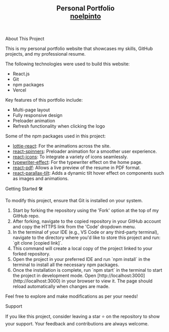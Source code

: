 <h2 align="center">Personal Portfolio <br/> <a target="_blank" href="https://noelpinto47-portfolio.vercel.app/">noelpinto</a></h2>

<br/>

About This Project
<p>This is my personal portfolio website that showcases my skills, GitHub projects, and my professional resume.</p> <p>The following technologies were used to build this website:</p> <ul> <li>React.js</li> <li>Git</li> <li>npm packages</li> <li>Vercel</li> </ul> <p>Key features of this portfolio include:</p> <ul> <li>Multi-page layout</li> <li>Fully responsive design</li> <li>Preloader animation</li> <li>Refresh functionality when clicking the logo</li> </ul> <p>Some of the npm packages used in this project:</p> <ul> <li><a target="_blank" href="https://www.npmjs.com/package/lottie-react">lottie-react</a>: For the animations across the site.</li> <li><a href="https://www.npmjs.com/package/react-spinners">react-spinners</a>: Preloader animation for a smoother user experience.</li> <li><a href="https://www.npmjs.com/package/react-icons">react-icons</a>: To integrate a variety of icons seamlessly.</li> <li><a href="https://www.npmjs.com/package/typewriter-effect">typewriter-effect</a>: For the typewriter effect on the home page.</li> <li><a href="https://www.npmjs.com/package/react-pdf">react-pdf</a>: Allows a live preview of the resume in PDF format.</li> <li><a href="https://www.npmjs.com/package/react-parallax-tilt">react-parallax-tilt</a>: Adds a dynamic tilt hover effect on components such as images and animations.</li> </ul>


Getting Started 🛠️
<p>To modify this project, ensure that Git is installed on your system.</p> <ol> <li>Start by forking the repository using the 'Fork' option at the top of my GitHub repo.</li> <li>After forking, navigate to the copied repository in your GitHub account and copy the HTTPS link from the 'Code' dropdown menu.</li> <li>In the terminal of your IDE (e.g., VS Code or any third-party terminal), navigate to the directory where you'd like to store this project and run: `git clone [copied link]`.</li> <li>This command will create a local copy of the project linked to your forked repository.</li> <li>Open the project in your preferred IDE and run `npm install` in the terminal to install all the necessary npm packages.</li> <li>Once the installation is complete, run `npm start` in the terminal to start the project in development mode. Open [http://localhost:3000](http://localhost:3000) in your browser to view it. The page should reload automatically when changes are made.</li> </ol> <p>Feel free to explore and make modifications as per your needs!</p>
Support

<p>If you like this project, consider leaving a star ⭐ on the repository to show your support. Your feedback and contributions are always welcome.</p>
